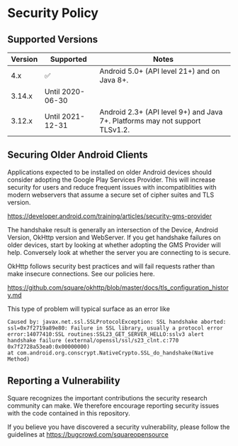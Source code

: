 Security Policy
===============

## Supported Versions

| Version | Supported        | Notes          |
| ------- | ---------------- | -------------- |
| 4.x     | ✅               |  Android 5.0+ (API level 21+) and on Java 8+. |
| 3.14.x  | Until 2020-06-30 |                |
| 3.12.x  | Until 2021-12-31 | Android 2.3+ (API level 9+) and Java 7+. Platforms may not support TLSv1.2. |

## Securing Older Android Clients

Applications expected to be installed on older Android devices should consider adopting the Google Play 
Services Provider. This will increase security for users and reduce frequent issues with incompatiblities 
with modern webservers that assume a secure set of cipher suites and TLS version.

https://developer.android.com/training/articles/security-gms-provider

The handshake result is generally an intersection of the Device, Android Version, OkHttp version and WebServer.
If you get handshake failures on older devices, start by looking at whether adopting the GMS Provider will help.
Conversely look at whether the server you are connecting to is secure.

OkHttp follows security best practices and will fail requests rather than make insecure connections.
See our policies here.

https://github.com/square/okhttp/blob/master/docs/tls_configuration_history.md

This type of problem will typical surface as an error like

```
Caused by: javax.net.ssl.SSLProtocolException: SSL handshake aborted: ssl=0x7f2719a89e80: Failure in SSL library, usually a protocol error
error:14077410:SSL routines:SSL23_GET_SERVER_HELLO:sslv3 alert handshake failure (external/openssl/ssl/s23_clnt.c:770 0x7f2728a53ea0:0x00000000)
at com.android.org.conscrypt.NativeCrypto.SSL_do_handshake(Native Method)
```

## Reporting a Vulnerability

Square recognizes the important contributions the security research community
can make. We therefore encourage reporting security issues with the code
contained in this repository.

If you believe you have discovered a security vulnerability, please follow the
guidelines at https://bugcrowd.com/squareopensource
